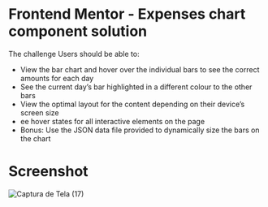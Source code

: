 # Frontend Mentor - Expenses chart component solution

The challenge
Users should be able to:

- View the bar chart and hover over the individual bars to see the correct amounts for each day
- See the current day’s bar highlighted in a different colour to the other bars
- View the optimal layout for the content depending on their device’s screen size
- ee hover states for all interactive elements on the page
- Bonus: Use the JSON data file provided to dynamically size the bars on the chart

# Screenshot
![Captura de Tela (17)](https://user-images.githubusercontent.com/105220100/182728065-35bed48b-ba62-43c8-b33e-cf3f3e44feac.png)
